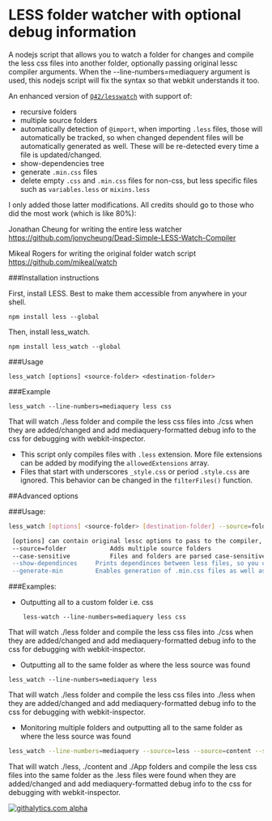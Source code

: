 LESS folder watcher with optional debug information
===================================================

A nodejs script that allows you to watch a folder for changes and compile the less css files into another folder, optionally passing original lessc compiler arguments. 
When the --line-numbers=mediaquery argument is used, this nodejs script will fix the syntax so that webkit understands it too.

An enhanced version of [`Q42/lesswatch`](https://github.com/Q42/lesswatch) with support of:
* recursive folders
* multiple source folders
* automatically detection of `@import`, when importing `.less` files, those will automatically be tracked, so when changed dependent files will be automatically generated as well. These will be re-detected every time a file is updated/changed.
* show-dependencies tree
* generate `.min.css` files
* delete empty `.css` and `.min.css` files for non-css, but less specific files such as  `variables.less` or `mixins.less` 
 
I only added those latter modifications. All credits should go to those who did the most work (which is like 80%):

Jonathan Cheung for writing the entire less watcher
https://github.com/jonycheung/Dead-Simple-LESS-Watch-Compiler

Mikeal Rogers for writing the original folder watch script
https://github.com/mikeal/watch
       
###Installation instructions

First, install LESS. Best to make them accessible from anywhere in your shell.
```
npm install less --global
```
Then, install less_watch.
```
npm install less_watch --global
```

###Usage 
```
less_watch [options] <source-folder> <destination-folder>
```
###Example 
```
less_watch --line-numbers=mediaquery less css
```
That will watch ./less folder and compile the less css files into ./css when they are added/changed and add mediaquery-formatted debug info to the css for debugging with webkit-inspector.

* This script only compiles files with `.less` extension. More file extensions can be added by modifying the `allowedExtensions` array.
* Files that start with underscores `_style.css` or period `.style.css` are ignored. This behavior can be changed in the `filterFiles()` function.


##Advanced options
 
###Usage:     
```bash
less_watch [options] <source-folder> [destination-folder] --source=folder1 --source=folder2 --source=folderEtc

 [options] can contain original lessc options to pass to the compiler, or
 --source=folder			Adds multiple source folders
 --case-sensitive			Files and folders are parsed case-sensitive, including their dependinces. Useful on a non-windows machine"
 --show-dependinces		Prints dependinces between less files, so you can debug why certain files are generated together.
 --generate-min			Enables generation of .min.css files as well as .css files. They will be optimized using --compress and --yui-compress arguments to lessc. --line-numbers will automatically be stripped out.
```	
###Examples:  

* Outputting all to a custom folder i.e. css
```
	less-watch --line-numbers=mediaquery less css
```

That will watch ./less folder and compile the less css files into 
         ./css when they are added/changed and add mediaquery-formatted 
         debug info to the css for debugging with webkit-inspector.
    
* Outputting all to the same folder as where the less source was found

```
less_watch --line-numbers=mediaquery less
```
  
  That will watch ./less folder and compile the less css files into 
        ./less when they are added/changed and add mediaquery-formatted 
        debug info to the css for debugging with webkit-inspector.

* Monitoring multiple folders and outputting all to the same folder as where the less source was found

```bash
less_watch --line-numbers=mediaquery --source=less --source=content --source=App
```

That will watch ./less, ./content and ./App folders and compile the less css files into the same folder 
        as the .less files were found when they are added/changed and add mediaquery-formatted 
        debug info to the css for debugging with webkit-inspector.

[![githalytics.com alpha](https://cruel-carlota.pagodabox.com/ced79a6263a52ce6aed7515d0cd0b0f3 "githalytics.com")](http://githalytics.com/dotnetwise/lass_watch)
